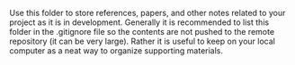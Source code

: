 Use this folder to store references, papers, and other notes related to your project as it is in development. Generally it is recommended to list this folder in the .gitignore file so the contents are not pushed to the remote repository (it can be very large). Rather it is useful to keep on your local computer as a neat way to organize supporting materials. 
